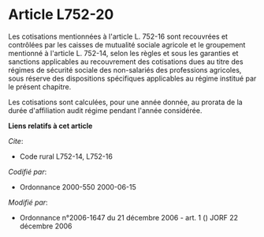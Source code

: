 # Article L752-20

Les cotisations mentionnées à l'article L. 752-16 sont recouvrées et contrôlées par les caisses de mutualité sociale agricole
et le groupement mentionné à l'article L. 752-14, selon les règles et sous les garanties et sanctions applicables au
recouvrement des cotisations dues au titre des régimes de sécurité sociale des non-salariés des professions agricoles, sous
réserve des dispositions spécifiques applicables au régime institué par le présent chapitre.

Les cotisations sont calculées, pour une année donnée, au prorata de la durée d'affiliation audit régime pendant l'année
considérée.

**Liens relatifs à cet article**

_Cite_:

  - Code rural L752-14, L752-16

_Codifié par_:

  - Ordonnance 2000-550 2000-06-15

_Modifié par_:

  - Ordonnance n°2006-1647 du 21 décembre 2006 - art. 1 () JORF 22 décembre 2006
